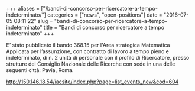 +++
aliases = ["/bandi-di-concorso-per-ricercatore-a-tempo-indeterminato/"]
categories = ["news", "open-positions"]
date = "2016-07-05 08:11:22"
slug = "bandi-di-concorso-per-ricercatore-a-tempo-indeterminato"
title = "Bandi di concorso per ricercatore a tempo indeterminato"
+++



E’ stato pubblicato il bando 368.15 per l'Area strategica Matematica
Applicata per l’assunzione, con contratto di lavoro a tempo pieno e
indeterminato, di n. 2 unità di personale con il profilo di Ricercatore,
presso strutture del Consiglio Nazionale delle Ricerche con sede in una
delle seguenti città: Pavia, Roma.

<http://150.146.18.54/iacsite/index.php?page=list_events_new&cod=604>
